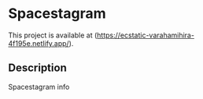 # Spacestagram

This project is available at (https://ecstatic-varahamihira-4f195e.netlify.app/).

## Description

Spacestagram info
